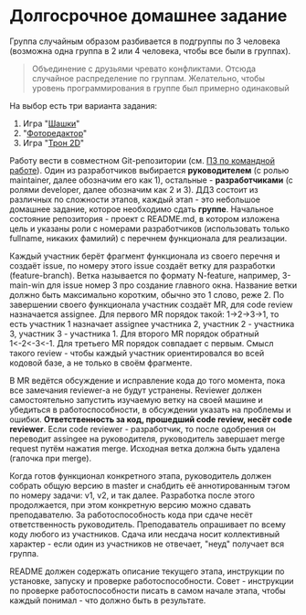 # Долгосрочное домашнее задание
Группа случайным образом разбивается в подгруппы по 3 человека (возможна одна группа в 2 или 4 человека, чтобы все были в группах).

> Объединение с друзьями чревато конфликтами. Отсюда случайное распределение по группам. Желательно, чтобы уровень программирования в группе был примерно одинаковый

На выбор есть три варианта задания:
1. Игра "[Шашки](ddz/checkers.md)"
1. "[Фоторедактор](ddz/photoeditor.md)"
1. Игра "[Трон 2D](ddz/tron.md)"

Работу вести в совместном Git-репозитории (см. [ПЗ по командной работе](pz04-teamwork.md)). Один из разработчиков выбирается **руководителем** (с ролью maintainer, далее обозначим его как 1), остальные - **разработчиками** (с ролями developer, далее обозначим как 2 и 3). ДДЗ состоит из различных по сложности этапов, каждый этап - это небольшое домашнее задание, которое необходимо сдать **группе**. Начальное состояние репозитория - проект с README.md, в котором изложена цель и указаны роли с номерами разработчиков (использовать только fullname, никаких фамилий) с перечнем функционала для реализации. 

Каждый участник берёт фрагмент функционала из своего перечня и создаёт issue, по номеру этого issue создаёт ветку для разработки (feature-branch). Ветка называется по формату N-feature, например, 3-main-win для issue номер 3 про создание главного окна. Название ветки должно быть максимально коротким, обычно это 1 слово, реже 2. По завершении своего функционала участник создаёт MR, для code review назначается assignee. Для первого MR порядок такой: 1->2->3->1, то есть участник 1 назначает assignee участника 2, участник 2 - участника 3, участник 3 - участника 1. Для второго MR порядок обратный 1<-2<-3<-1. Для третьего MR порядок совпадает с первым. Смысл такого review - чтобы каждый участник ориентировался во всей кодовой базе, а не только в своём фрагменте.

В MR ведётся обсуждение и исправление кода до того момента, пока все замечания reviewer-а не будут устранены. Reviewer должен самостоятельно запустить изучаемую ветку на своей машине и убедиться в работоспособности, в обсуждении указать на проблемы и ошибки. **Ответственность за код, прошедший code review, несёт code reviewer**. Если code reviewer - разработчик, то после одобрения он переводит assingee на руководителя, руководитель завершает merge request путём нажатия merge. Исходная ветка должна быть удалена (галочка при merge).

Когда готов функционал конкретного этапа, руководитель должен собрать общую версию в master и снабдить её аннотированным тэгом по номеру задачи: v1, v2, и так далее. Разработка после этого продолжается, при этом конкретную версию можно сдавать преподавателю. За работоспособность кода при сдаче несёт ответственность руководитель. Преподаватель опрашивает по всему коду любого из участников. Сдача или несдача носит коллективный характер - если один из участников не отвечает, "неуд" получает вся группа.

README должен содержать описание текущего этапа, инструкции по установке, запуску и проверке работоспособности. Совет - инструкции по проверке работоспособности писать в самом начале этапа, чтобы каждый понимал - что должно быть в результате.
